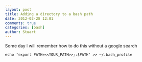 ```yaml
---
layout: post
title: Adding a directory to a bash path
date: 2012-02-28 12:01
comments: true
categories: [bash]
author: Stuart
---
```


Some day I will remember how to do this without a google search  

    echo 'export PATH=<<YOUR_PATH>>;:$PATH' >> ~/.bash_profile

